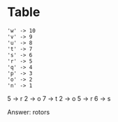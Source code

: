 # Table
```
'w' -> 10
'v' -> 9
'u' -> 8
't' -> 7
's' -> 6
'r' -> 5
'q' -> 4
'p' -> 3
'o' -> 2
'n' -> 1
```

5 -> r
2 -> o
7 -> t
2 -> o
5 -> r
6 -> s

Answer: rotors
